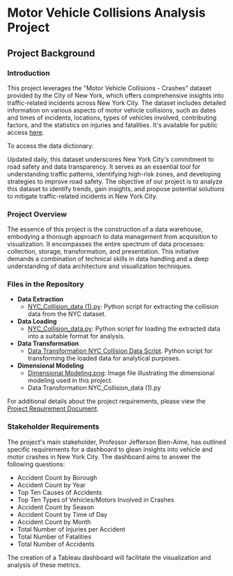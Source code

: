 # Motor Vehicle Collisions Analysis Project

## Project Background

### Introduction
This project leverages the "Motor Vehicle Collisions - Crashes" dataset provided by the City of New York, which offers comprehensive insights into traffic-related incidents across New York City. The dataset includes detailed information on various aspects of motor vehicle collisions, such as dates and times of incidents, locations, types of vehicles involved, contributing factors, and the statistics on injuries and fatalities. It's available for public access [here](https://data.cityofnewyork.us/Public-Safety/Motor-Vehicle-Collisions-Crashes/h9gi-nx95).

To access the data dictionary: 

Updated daily, this dataset underscores New York City's commitment to road safety and data transparency. It serves as an essential tool for understanding traffic patterns, identifying high-risk zones, and developing strategies to improve road safety. The objective of our project is to analyze this dataset to identify trends, gain insights, and propose potential solutions to mitigate traffic-related incidents in New York City.

### Project Overview
The essence of this project is the construction of a data warehouse, embodying a thorough approach to data management from acquisition to visualization. It encompasses the entire spectrum of data processes: collection, storage, transformation, and presentation. This initiative demands a combination of technical skills in data handling and a deep understanding of data architecture and visualization techniques.

### Files in the Repository
- **Data Extraction**
  - [NYC_Collision_data (1).py](./NYC_Collision_data%20(1).py): Python script for extracting the collision data from the NYC dataset.
- **Data Loading**
  - [NYC_Collision_data.py](./NYC_Collision_data.py): Python script for loading the extracted data into a suitable format for analysis.
- **Data Transformation**
  - [Data Transformation NYC Collision Data Script](./Data%20Transformation%20NYC_Collision_data%20(1).py). Python script for transforming the loaded data for analytical purposes.
- **Dimensional Modeling**
  - [Dimensional Modeling.png](./Dimensional%20Modeling.png): Image file illustrating the dimensional modeling used in this project.
  - Data Transformation NYC_Collision_data (1).py

For additional details about the project requirements, please view the [Project Requirement Document](https://docs.google.com/document/d/1_kOnDBnnz1eypVWkyvQCl2P9orBKbbJV1yRB0RdKzTI/edit).

### Stakeholder Requirements
The project's main stakeholder, Professor Jefferson Bien-Aime, has outlined specific requirements for a dashboard to glean insights into vehicle and motor crashes in New York City. The dashboard aims to answer the following questions:

- Accident Count by Borough
- Accident Count by Year
- Top Ten Causes of Accidents
- Top Ten Types of Vehicles/Motors Involved in Crashes
- Accident Count by Season
- Accident Count by Time of Day
- Accident Count by Month
- Total Number of Injuries per Accident
- Total Number of Fatalities
- Total Number of Accidents

The creation of a Tableau dashboard will facilitate the visualization and analysis of these metrics.
